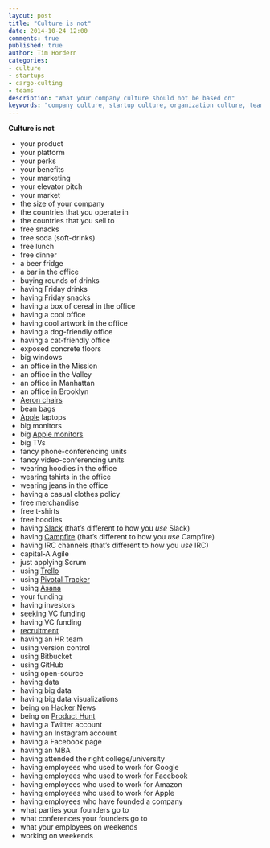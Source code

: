 ```yaml
---
layout: post
title: "Culture is not"
date: 2014-10-24 12:00
comments: true
published: true
author: Tim Hordern
categories:
- culture
- startups
- cargo-culting
- teams
description: "What your company culture should not be based on"
keywords: "company culture, startup culture, organization culture, teams"
---
```


**Culture is not**

* your product
* your platform
* your perks
* your benefits
* your marketing
* your elevator pitch
* your market
* the size of your company
* the countries that you operate in
* the countries that you sell to
* free snacks
* free soda (soft-drinks)
* free lunch
* free dinner
* a beer fridge
* a bar in the office
* buying rounds of drinks
* having Friday drinks
* having Friday snacks
* having a box of cereal in the office
* having a cool office
* having cool artwork in the office
* having a dog-friendly office
* having a cat-friendly office
* exposed concrete floors
* big windows
* an office in the Mission
* an office in the Valley
* an office in Manhattan
* an office in Brooklyn
* [Aeron chairs](http://www.salon.com/2001/08/07/aeron/)
* bean bags
* [Apple](http://www.apple.com) laptops
* big monitors
* big [Apple monitors](http://www.apple.com/displays/)
* big TVs
* fancy phone-conferencing units
* fancy video-conferencing units
* wearing hoodies in the office
* wearing tshirts in the office
* wearing jeans in the office
* having a casual clothes policy
* free [merchandise](http://timhordern.com/build-pride-into-your-merch/)
* free t-shirts
* free hoodies
* having [Slack](https://slack.com/) (that’s different to how you *use* Slack)
* having [Campfire](https://campfirenow.com/) (that’s different to how you *use* Campfire)
* having IRC channels (that’s different to how you *use* IRC)
* capital-A Agile
* just applying Scrum
* using [Trello](https://trello.com/)
* using [Pivotal Tracker](http://www.pivotaltracker.com/)
* using [Asana](https://asana.com/)
* your funding
* having investors
* seeking VC funding
* having VC funding
* [recruitment](http://timhordern.com/recruitment-is-not-hr/)
* having an HR team
* using version control
* using Bitbucket
* using GitHub
* using open-source
* having data
* having big data
* having big data visualizations
* being on [Hacker News](http://news.ycombinator.com)
* being on [Product Hunt](http://www.producthunt.com/)
* having a Twitter account
* having an Instagram account
* having a Facebook page
* having an MBA
* having attended the right college/university
* having employees who used to work for Google
* having employees who used to work for Facebook
* having employees who used to work for Amazon
* having employees who used to work for Apple
* having employees who have founded a company
* what parties your founders go to
* what conferences your founders go to
* what your employees on weekends
* working on weekends
